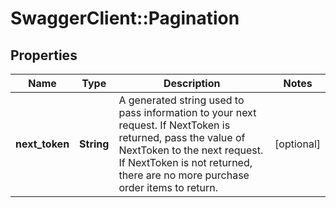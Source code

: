 # SwaggerClient::Pagination

## Properties
Name | Type | Description | Notes
------------ | ------------- | ------------- | -------------
**next_token** | **String** | A generated string used to pass information to your next request. If NextToken is returned, pass the value of NextToken to the next request. If NextToken is not returned, there are no more purchase order items to return. | [optional] 

